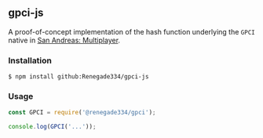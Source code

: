 ## gpci-js
A proof-of-concept implementation of the hash function underlying the `GPCI` native in [San Andreas: Multiplayer](https://www.sa-mp.com/).

### Installation
```console
$ npm install github:Renegade334/gpci-js
```

### Usage
```js
const GPCI = require('@renegade334/gpci');

console.log(GPCI('...'));
```
